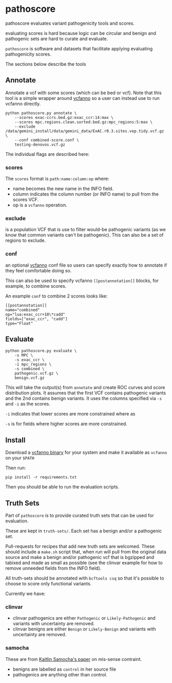 pathoscore
==========

pathoscore evaluates variant pathogenicity tools and scores.

evaluating scores is hard because logic can be circular and benign and pathogenic sets are
hard to curate and evaluate.

`pathoscore` is software and datasets that facilitate applying evaluating pathogenicity scores.

The sections below describe the tools

Annotate
--------

Annotate a vcf with some scores (which can be bed or vcf).
Note that this tool is a simple wrapper around [vcfanno](https://github.com/brentp/vcfanno) so 
a user can instead use to run vcfanno directly.

```
python pathoscore.py annotate \
    --scores exac-ccrs.bed.gz:exac_ccr:14:max \
    --scores mpc.regions.clean.sorted.bed.gz:mpc_regions:5:max \
    --exclude /data/gemini_install/data/gemini_data/ExAC.r0.3.sites.vep.tidy.vcf.gz \
    --conf combined-score.conf \
    testing-denovos.vcf.gz
```

The individual flags are described here:

### scores


The `scores` format is `path:name:column:op` where:

+ name becomes the new name in the INFO field.
+ column indicates the column number (or INFO name) to pull from the scores VCF.
+ op is a `vcfanno` operation.

### exclude

is a population VCF that is use to filter would-be pathogenic variants (as we know that common variants
can't be pathogenic). This can also be a set of regions to exclude.

### conf

an optional [vcfanno](https://github.com/brentp/vcfanno) conf file so users can specify exactly
how to annotate if they feel comfortable doing so.

This can also be used to specify vcfanno `[[postannotation]]` blocks, for example, to combine scores.

An example `conf` to combine 2 scores looks like:

```
[[postannotation]]
name="combined"
op="lua:exac_ccr+10\*cadd"
fields=["exac_ccr", "cadd"]
type="Float"
```

Evaluate
--------

```
python pathoscore.py evaluate \
    -s MPC \
    -s exac_ccr \
    -i mpc_regions \
    -s combined \
    pathogenic.vcf.gz \
    benign.vcf.gz
```

This will take the output(s) from `annotate` and create ROC curves and score distribution plots.
It assumes that the first VCF contains pathogenic variants and the 2nd contains benign variants.
It uses the columns specified via `-s` and `-i` as the scores.

`-i` indicates that lower scores are more constrained where as 

`-s` is for fields where higher scores are more constrained.


Install
-------

Download a [vcfanno binary](https://github.com/brentp/vcfanno/releases) for your system and make it available as
`vcfanno` on your `$PATH`

Then run:
```
pip install -r requirements.txt
```

Then you should be able to run the evaluation scripts.

Truth Sets
----------

Part of `pathoscore` is to provide curated truth sets that can be used for evaluation.

These are kept in `truth-sets/`. Each set has a benign and/or a pathogenic set. 

Pull-requests for recipes that add new truth sets are welcomed. These should include a `make.sh`
script that, when run will pull from the original data source and make a benign and/or pathogenic
vcf that is bgzipped and tabixed and made as small as possible (see the clinvar example for how
to remove unneeded fields from the INFO field).

All truth-sets should be annotated with `bcftools csq` so that it's possible to choose to score only
functional variants.

Currently we have:

### clinvar

+ clinvar pathogenics are either `Pathogenic` or `Likely-Pathogenic` and variants with uncertainty are removed.
+ clinvar benigns are either `Benign` or `Likely-Benign` and variants with uncertainty are removed.

### samocha

These are from [Kaitlin Samocha's paper](http://www.biorxiv.org/content/early/2017/06/12/148353) on mis-sense contraint.

+ benigns are labelled as `control` in her source file
+ pathogenics are anything other than control.


